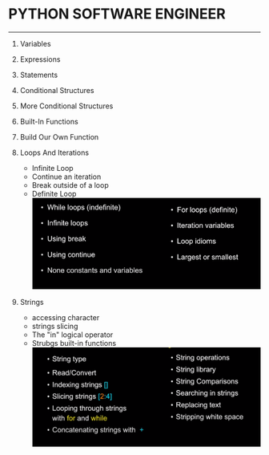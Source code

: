 # PYTHON SOFTWARE ENGINEER
___
1. Variables
2. Expressions
3. Statements
4. Conditional Structures
5. More Conditional Structures
6. Built-In Functions
7. Build Our Own Function
8. Loops And Iterations
    -  Infinite Loop
    -  Continue an iteration
    -  Break outside of a loop
    -  Definite Loop
![loops](pics/loops.png)

9. Strings
    - accessing character
    - strings slicing
    - The "in" logical operator
    - Strubgs built-in functions
![strings](pics/strings.png)